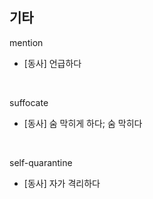 ## 기타

mention
- [동사] 언급하다

<br>

suffocate
- [동사] 숨 막히게 하다; 숨 막히다

<br>

self-quarantine
- [동사] 자가 격리하다
